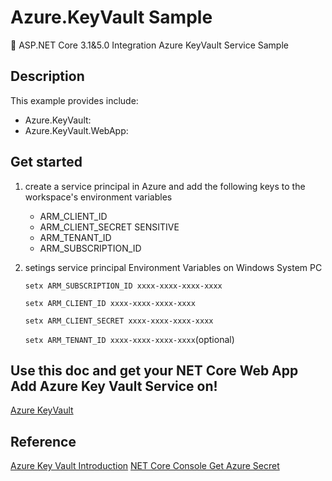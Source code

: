 # Azure.KeyVault Sample

💖 ASP.NET Core 3.1&5.0 Integration Azure KeyVault Service Sample
## Description

This example provides include:

  - Azure.KeyVault:
  - Azure.KeyVault.WebApp:

## Get started

1. create a service principal in Azure and add the following keys to the workspace's environment variables
    - ARM_CLIENT_ID
    - ARM_CLIENT_SECRET SENSITIVE
    - ARM_TENANT_ID
    - ARM_SUBSCRIPTION_ID


2. setings service principal Environment Variables on Windows System PC

    `setx ARM_SUBSCRIPTION_ID xxxx-xxxx-xxxx-xxxx`

    `setx ARM_CLIENT_ID xxxx-xxxx-xxxx-xxxx`    

    `setx ARM_CLIENT_SECRET xxxx-xxxx-xxxx-xxxx`

    `setx ARM_TENANT_ID xxxx-xxxx-xxxx-xxxx`(optional)

## Use this doc and get your NET Core Web App Add Azure Key Vault Service on!

[Azure KeyVault](https://docs.microsoft.com/zh-cn/azure/key-vault/general/overview?WT.mc_id=AZ-MVP-5004191)

## Reference

[Azure Key Vault Introduction](https://www.cnblogs.com/AllenMaster/p/15655800.html)
[NET Core Console Get Azure Secret](https://www.cnblogs.com/AllenMaster/p/13826073.html)
